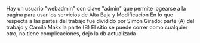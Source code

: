 Hay un usuario "webadmin" con clave "admin" que permite logearse a la pagina para usar los servicios de Alta Baja y Modificacion
En lo que respecta a las partes del trabajo fue dividido por Simon Girado: parte (A) del trabajo y Camila Makx la parte (B)
El sitio se puede correr como cualquier otro, no tiene complicaciones, dejo la db actualizada